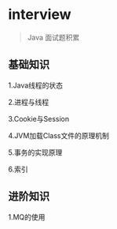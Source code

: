 # interview

> Java 面试题积累

## 基础知识

1.Java线程的状态

2.进程与线程

3.Cookie与Session

4.JVM加载Class文件的原理机制

5.事务的实现原理

6.索引

## 进阶知识

1.MQ的使用